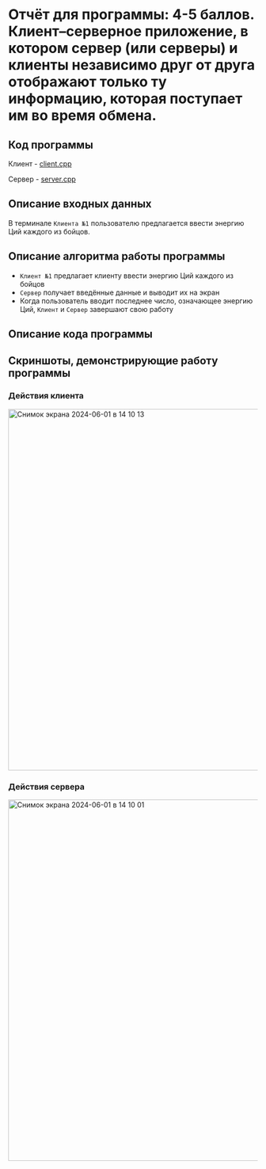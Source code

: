 # Отчёт для программы: 4-5 баллов. Клиент–серверное приложение, в котором сервер (или серверы) и клиенты независимо друг от друга отображают только ту информацию, которая поступает им во время обмена. 

## Код программы

Клиент - [client.cpp](client.cpp)

Сервер - [server.cpp](server.cpp)

## Описание входных данных

В терминале `Клиента №1` пользователю предлагается ввести энергию Ций каждого из бойцов.

## Описание алгоритма работы программы

- `Клиент №1` предлагает клиенту ввести энергию Ций каждого из бойцов
- `Сервер` получает введённые данные и выводит их на экран
- Когда пользователь вводит последнее число, означающее энергию Ций, `Клиент` и `Сервер` завершают свою работу

## Описание кода программы

## Скриншоты, демонстрирующие работу программы

### Действия клиента

<img width="730" alt="Снимок экрана 2024-06-01 в 14 10 13" src="https://github.com/flowykk/operating-sys-hse/assets/71427624/5ff45dc3-74b8-4163-88b0-099156aa42bd">

### Действия сервера

<img width="730" alt="Снимок экрана 2024-06-01 в 14 10 01" src="https://github.com/flowykk/operating-sys-hse/assets/71427624/a3add50b-6250-48e2-adc4-1197718f0863">
